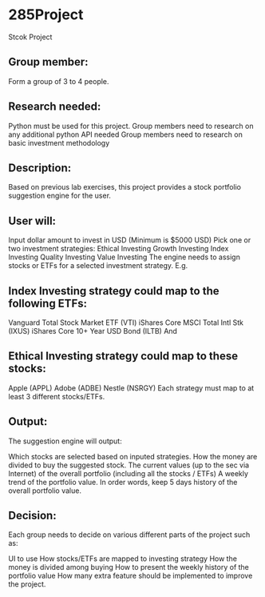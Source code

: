 # 285Project
Stcok Project
## Group member:

Form a group of 3 to 4 people.

 

## Research needed:

Python must be used for this project. Group members need to research on any additional python API needed
Group members need to research on basic investment methodology
 

## Description:

Based on previous lab exercises, this project provides a stock portfolio suggestion engine for the user.

## User will:

Input dollar amount to invest in USD (Minimum is $5000 USD)
Pick one or two investment strategies:
Ethical Investing
Growth Investing
Index Investing
Quality Investing
Value Investing
The engine needs to assign stocks or ETFs for a selected investment strategy. E.g.

## Index Investing strategy could map to the following ETFs:

Vanguard Total Stock Market ETF (VTI)
iShares Core MSCI Total Intl Stk (IXUS)
iShares Core 10+ Year USD Bond (ILTB)
And

## Ethical Investing strategy could map to these stocks:

Apple (APPL)
Adobe (ADBE)
Nestle (NSRGY)
Each strategy must map to at least 3 different stocks/ETFs.

 

## Output:

The suggestion engine will output:

Which stocks are selected based on inputed strategies.
How the money are divided to buy the suggested stock.
The current values (up to the sec via Internet) of the overall portfolio (including all the stocks / ETFs)
A weekly trend of the portfolio value. In order words, keep 5 days history of the overall portfolio value.
 

## Decision:

Each group needs to decide on various different parts of the project such as:

UI to use
How stocks/ETFs are mapped to investing strategy
How the money is divided among buying
How to present the weekly history of the portfolio value
How many extra feature should be implemented to improve the project.
 
